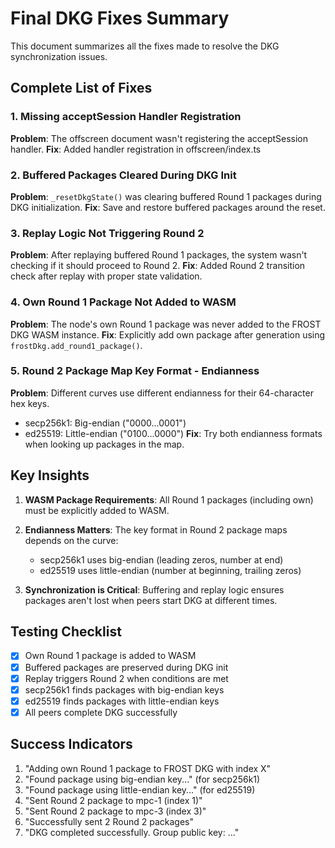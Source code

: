 # Final DKG Fixes Summary

This document summarizes all the fixes made to resolve the DKG synchronization issues.

## Complete List of Fixes

### 1. Missing acceptSession Handler Registration
**Problem**: The offscreen document wasn't registering the acceptSession handler.
**Fix**: Added handler registration in offscreen/index.ts

### 2. Buffered Packages Cleared During DKG Init
**Problem**: `_resetDkgState()` was clearing buffered Round 1 packages during DKG initialization.
**Fix**: Save and restore buffered packages around the reset.

### 3. Replay Logic Not Triggering Round 2
**Problem**: After replaying buffered Round 1 packages, the system wasn't checking if it should proceed to Round 2.
**Fix**: Added Round 2 transition check after replay with proper state validation.

### 4. Own Round 1 Package Not Added to WASM
**Problem**: The node's own Round 1 package was never added to the FROST DKG WASM instance.
**Fix**: Explicitly add own package after generation using `frostDkg.add_round1_package()`.

### 5. Round 2 Package Map Key Format - Endianness
**Problem**: Different curves use different endianness for their 64-character hex keys.
- secp256k1: Big-endian ("0000...0001")
- ed25519: Little-endian ("0100...0000")
**Fix**: Try both endianness formats when looking up packages in the map.

## Key Insights

1. **WASM Package Requirements**: All Round 1 packages (including own) must be explicitly added to WASM.

2. **Endianness Matters**: The key format in Round 2 package maps depends on the curve:
   - secp256k1 uses big-endian (leading zeros, number at end)
   - ed25519 uses little-endian (number at beginning, trailing zeros)

3. **Synchronization is Critical**: Buffering and replay logic ensures packages aren't lost when peers start DKG at different times.

## Testing Checklist

- [x] Own Round 1 package is added to WASM
- [x] Buffered packages are preserved during DKG init
- [x] Replay triggers Round 2 when conditions are met
- [x] secp256k1 finds packages with big-endian keys
- [x] ed25519 finds packages with little-endian keys
- [x] All peers complete DKG successfully

## Success Indicators

1. "Adding own Round 1 package to FROST DKG with index X"
2. "Found package using big-endian key..." (for secp256k1)
3. "Found package using little-endian key..." (for ed25519)
4. "Sent Round 2 package to mpc-1 (index 1)"
5. "Sent Round 2 package to mpc-3 (index 3)"
6. "Successfully sent 2 Round 2 packages"
7. "DKG completed successfully. Group public key: ..."